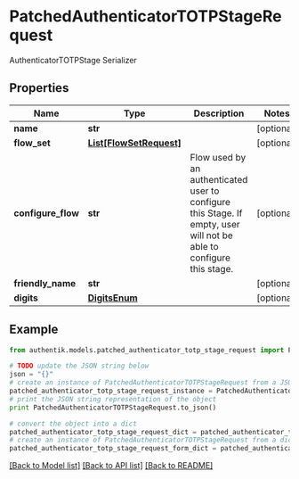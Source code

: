 # PatchedAuthenticatorTOTPStageRequest

AuthenticatorTOTPStage Serializer

## Properties
Name | Type | Description | Notes
------------ | ------------- | ------------- | -------------
**name** | **str** |  | [optional] 
**flow_set** | [**List[FlowSetRequest]**](FlowSetRequest.md) |  | [optional] 
**configure_flow** | **str** | Flow used by an authenticated user to configure this Stage. If empty, user will not be able to configure this stage. | [optional] 
**friendly_name** | **str** |  | [optional] 
**digits** | [**DigitsEnum**](DigitsEnum.md) |  | [optional] 

## Example

```python
from authentik.models.patched_authenticator_totp_stage_request import PatchedAuthenticatorTOTPStageRequest

# TODO update the JSON string below
json = "{}"
# create an instance of PatchedAuthenticatorTOTPStageRequest from a JSON string
patched_authenticator_totp_stage_request_instance = PatchedAuthenticatorTOTPStageRequest.from_json(json)
# print the JSON string representation of the object
print PatchedAuthenticatorTOTPStageRequest.to_json()

# convert the object into a dict
patched_authenticator_totp_stage_request_dict = patched_authenticator_totp_stage_request_instance.to_dict()
# create an instance of PatchedAuthenticatorTOTPStageRequest from a dict
patched_authenticator_totp_stage_request_form_dict = patched_authenticator_totp_stage_request.from_dict(patched_authenticator_totp_stage_request_dict)
```
[[Back to Model list]](../README.md#documentation-for-models) [[Back to API list]](../README.md#documentation-for-api-endpoints) [[Back to README]](../README.md)


